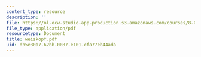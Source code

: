 ```yaml
---
content_type: resource
description: ''
file: https://ol-ocw-studio-app-production.s3.amazonaws.com/courses/8-033-relativity-fall-2006/db5e30a762bb0087e101cfa77eb44ada_weiskopf.pdf
file_type: application/pdf
resourcetype: Document
title: weiskopf.pdf
uid: db5e30a7-62bb-0087-e101-cfa77eb44ada
---
```

